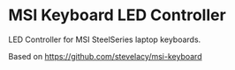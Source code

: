 # MSI Keyboard LED Controller

LED Controller for MSI SteelSeries laptop keyboards.

Based on https://github.com/stevelacy/msi-keyboard

